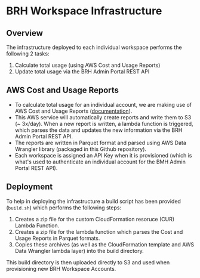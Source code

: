 # BRH Workspace Infrastructure

## Overview
The infrastructure deployed to each individual workspace performs the following 2 tasks:
1. Calculate total usage (using AWS Cost and Usage Reports)
2. Update total usage via the BRH Admin Portal REST API

## AWS Cost and Usage Reports
* To calculate total usage for an individual account, we are making use of AWS Cost and Usage Reports ([documentation](https://docs.aws.amazon.com/cur/latest/userguide/what-is-cur.html)). 
* This AWS service will automatically create reports and write them to S3 (~ 3x/day). When a new report is written, a lambda function is triggered, which parses the data and updates the new information via the BRH Admin Portal REST API. 
* The reports are written in Parquet format and parsed using AWS Data Wrangler library (packaged in this Github repository). 
* Each workspace is assigned an API Key when it is provisioned (which is what's used to authenticate an individual account for the BMH Admin Portal REST API). 

## Deployment
To help in deploying the infrastructure a build script has been provided (`build.sh`) which performs the following steps:
1. Creates a zip file for the custom CloudFormation resoruce (CUR) Lambda Function.
2. Creates a zip file for the lambda function which parses the Cost and Usage Reports in Parquet formats.
3. Copies these archives (as well as the CloudFormation template and AWS Data Wrangler lambda layer) into the build directory.

This build directory is then uploaded directly to S3 and used when provisioning new BRH Workspace Accounts.

